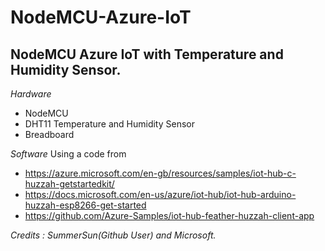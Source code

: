 # NodeMCU-Azure-IoT
## NodeMCU Azure IoT with Temperature and Humidity Sensor.

_Hardware_
- NodeMCU
- DHT11 Temperature and Humidity Sensor
- Breadboard

_Software_
Using a code from
- https://azure.microsoft.com/en-gb/resources/samples/iot-hub-c-huzzah-getstartedkit/
- https://docs.microsoft.com/en-us/azure/iot-hub/iot-hub-arduino-huzzah-esp8266-get-started
- https://github.com/Azure-Samples/iot-hub-feather-huzzah-client-app

_Credits : SummerSun(Github User) and Microsoft._
